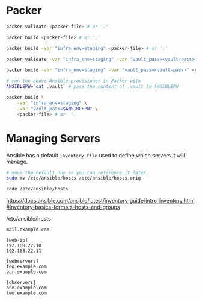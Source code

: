 # Packer

```sh
packer validate <packer-file> # or '.'

packer build <packer-file> # or '.'

packer build -var "infra_env=staging" <packer-file> # or '.'

packer validate -var "infra_env=staging" -var "vault_pass=<vault-pass>" <packer-file> # or '.'

packer build -var "infra_env=staging" -var "vault_pass=<vault-pass>" <packer-file> # or' '.

# run the above Ansible provisioner in Packer with
ANSIBLEPW=`cat .vault` # pass the content of .vault to ANSIBLEPW

packer build \
    -var "infra_env=staging" \
    -var "vault_pass=$ANSIBLEPW" \
    <packer-file> # or' '.
```

# Managing Servers

Ansible has a default `inventory file` used to define which servers it will manage.

```sh
# move the default one so you can reference it later.
sudo mv /etc/ansible/hosts /etc/ansible/hosts.orig

code /etc/ansible/hosts
```

https://docs.ansible.com/ansible/latest/inventory_guide/intro_inventory.html#inventory-basics-formats-hosts-and-groups

/etc/ansible/hosts

```
mail.example.com

[web-ip]
192.168.22.10
192.168.22.11

[webservers]
foo.example.com
bar.example.com

[dbservers]
one.example.com
two.example.com
```
